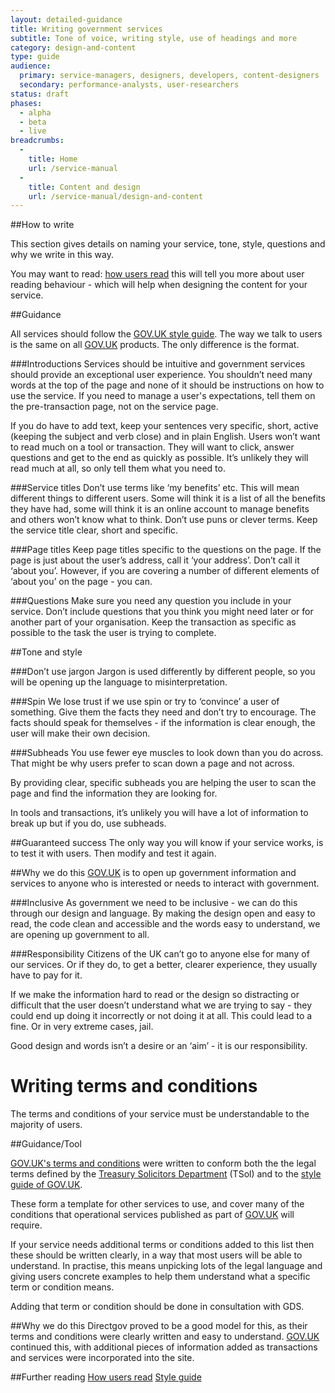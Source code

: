 ```yaml
---
layout: detailed-guidance
title: Writing government services
subtitle: Tone of voice, writing style, use of headings and more
category: design-and-content
type: guide
audience:
  primary: service-managers, designers, developers, content-designers
  secondary: performance-analysts, user-researchers 
status: draft
phases:
  - alpha
  - beta
  - live
breadcrumbs:
  -
    title: Home
    url: /service-manual
  -
    title: Content and design
    url: /service-manual/design-and-content
---
```


##How to write

This section gives details on naming your service, tone, style, questions and why we write in this way.

You may want to read: [how users read](/service-manual/design-and-content/how-users-read.html) this will tell you more about user reading behaviour - which will help when designing the content for your service.

##Guidance

All services should follow the [GOV.UK style guide](https://www.gov.uk/designprinciples/styleguide).
The way we talk to users is the same on all [GOV.UK](https://www.gov.uk) products. The only difference is the format.

###Introductions
Services should be intuitive and government services should provide an exceptional user experience. You shouldn’t need many words at the top of the page and none of it should be instructions on how to use the service. If you need to manage a user's expectations, tell them on the pre-transaction page, not on the service page.

If you do have to add text, keep your sentences very specific, short, active (keeping the subject and verb close) and in plain English. Users won’t want to read much on a tool or transaction. They will want to click, answer questions and get to the end as quickly as possible. It’s unlikely they will read much at all, so only tell them what you need to.

###Service titles
Don’t use terms like ‘my benefits’ etc. This will mean different things to different users. Some will think it is a list of all the benefits they have had, some will think it is an online account to manage benefits and others won’t know what to think. Don’t use puns or clever terms. Keep the service title clear, short and specific.

###Page titles
Keep page titles specific to the questions on the page. If the page is just about the user’s address, call it ‘your address’. Don’t call it ‘about you’. However, if you are covering a number of different elements of ‘about you’ on the page - you can.

###Questions
Make sure you need any question you include in your service. Don’t include questions that you think you might need later or for another part of your organisation. Keep the transaction as specific as possible to the task the user is trying to complete.

##Tone and style

###Don’t use jargon
Jargon is used differently by different people, so you will be opening up the language to misinterpretation.

###Spin
We lose trust if we use spin or try to ‘convince’ a user of something. Give them the facts they need and don’t try to encourage. The facts should speak for themselves - if the information is clear enough, the user will make their own decision.

###Subheads
You use fewer eye muscles to look down than you do across. That might be why users prefer to scan down a page and not across.

By providing clear, specific subheads you are helping the user to scan the page and find the information they are looking for.

In tools and transactions, it’s unlikely you will have a lot of information to break up but if you do, use subheads.

##Guaranteed success
The only way you will know if your service works, is to test it with users. Then modify and test it again.


##Why we do this
[GOV.UK](https://www.gov.uk) is to open up government information and services to anyone who is interested or needs to interact with government.

###Inclusive
As government we need to be inclusive - we can do this through our design and language. By making the design open and easy to read, the code clean and accessible and the words easy to understand, we are opening up government to all.

###Responsibility
Citizens of the UK can’t go to anyone else for many of our services. Or if they do, to get a better, clearer experience, they usually have to pay for it.

If we make the information hard to read or the design so distracting or difficult that the user doesn’t understand what we are trying to say - they could end up doing it incorrectly or not doing it at all. This could lead to a fine. Or in very extreme cases, jail.

Good design and words isn’t a desire or an ‘aim’ - it is our responsibility.

# Writing terms and conditions
The terms and conditions of your service must be understandable to the majority of users.

##Guidance/Tool

[GOV.UK's terms and conditions](https://www.gov.uk/support/terms-conditions) were written to conform both the the legal terms defined by the [Treasury Solicitors Department](http://www.tsol.gov.uk/) (TSol) and to the [style guide of GOV.UK](https://www.gov.uk/designprinciples/styleguide).

These form a template for other services to use, and cover many of the conditions that operational services published as part of [GOV.UK](https://www.gov.uk) will require.

If your service needs additional terms or conditions added to this list then these should be written clearly, in a way that most users will be able to understand. In practise, this means unpicking lots of the legal language and giving users concrete examples to help them understand what a specific term or condition means.

Adding that term or condition should be done in consultation with GDS.

##Why we do this
Directgov proved to be a good model for this, as their terms and conditions were clearly written and easy to understand. [GOV.UK](https://www.gov.uk) continued this, with additional pieces of information added as transactions and services were incorporated into the site.



##Further reading
[How users read](/service-manual/design-and-content/how-users-read.html)
[Style guide](https://www.gov.uk/designprinciples/styleguide)
